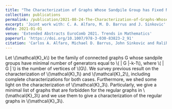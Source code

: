 ```yaml
---
title: "The Characterization of Graphs Whose Sandpile Group has Fixed Number of Generators \\( ^{*} \\)"
collection: publications
permalink: /publication/2021-08-24-The-Characterization-of-Graphs-Whose-Sandpile-Group-has-Fixed-Number-of-Generators
excerpt: 'Joint work with: C. A. Alfaro, M. D. Barrus and J. Sinkovic'
date: 2021-01-01
venue: 'Extended Abstracts EuroComb 2021. Trends in Mathematics'
paperurl: 'https://doi.org/10.1007/978-3-030-83823-2_91'
citation: 'Carlos A. Alfaro, Michael D. Barrus, John Sinkovic and Ralihe R. Villagrán. (2021) &quot;Graphs with few trivial characteristic ideals.&quot; <i>Extended Abstracts EuroComb 2021. Trends in Mathematics,</i> vol 14. Birkhäuser, Cham.'
---
```


Let \\(\mathcal{K}_k\\) be the family of connected graphs G whose sandpile groups have minimal number of generators equal to \\( \| G \|-k-1\\), where \\( \| G \| \\) is the number of vertices of \\(G\\). We survey previous result on the characterization of \\(\mathcal{K}_1\\) and \\(\mathcal{K}_2\\), including complete characterizations for both cases. Furthermore, we shed some light on the characterization of \\(\mathcal{K}_3\\). Particularly, we give a minimal list of graphs that are forbidden for the regular graphs in \\(\mathcal{K}_3\\) and we use them to give a characterization of the regular graphs in \\(\mathcal{K}_3\\).

